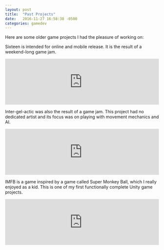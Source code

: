 ```yaml
---
layout: post
title:  "Past Projects"
date:   2016-11-27 16:58:38 -0500
categories: gamedev
---
```

Here are some older game projects I had the pleasure of working on:

Sixteen is intended for online and mobile release. It is the result of a weekend-long game jam.
<iframe frameborder="0" src="https://itch.io/embed/51985?bg_color=0f0f0f&amp;fg_color=fefefe&amp;link_color=00ff00&amp;border_color=ffffff" width="100%"></iframe>


Inter-gel-actic was also the result of a game jam. This project had no dedicated artist and its focus was on playing with movement mechanics and AI.

<iframe frameborder="0" src="https://itch.io/embed/49720?bg_color=0f0f0f&amp;fg_color=fefefe&amp;link_color=00ff00&amp;border_color=ffffff" width="100%"></iframe>


IMFB is a game inspired by a game called Super Monkey Ball, which I really enjoyed as a kid. This is one of my first functionally complete Unity game projects.

<iframe frameborder="0" src="https://itch.io/embed/26143?bg_color=0f0f0f&amp;fg_color=fefefe&amp;link_color=00ff00&amp;border_color=ffffff" width="100%"></iframe>

